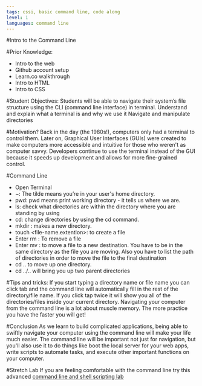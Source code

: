 ```yaml
---
tags: cssi, basic command line, code along
level: 1
languages: command line
---
```

#Intro to the Command Line

#Prior Knowledge:
+ Intro to the web
+ Github account setup
+ Learn.co walkthrough
+ Intro to HTML
+ Intro to CSS

#Student Objectives:
Students will be able to navigate their system’s file structure using the CLI (command line interface) in terminal.
Understand and explain what a terminal is and why we use it
Navigate and manipulate directories

#Motivation?
Back in the day (the 1980s!), computers only had a terminal to control them. Later on, Graphical User Interfaces (GUIs) were created to make computers more accessible and intuitive for those who weren't as computer savvy. Developers continue to use the terminal instead of the GUI because it speeds up development and allows for more fine-grained control.

#Command Line
+ Open Terminal
+  ~: The tilde means you’re in your user's home directory.
+ pwd: pwd means print working directory - it tells us where we are.
+ ls: check what directories are within the directory where you are standing by using
+ cd: change directories by using the cd <directory-name> command.
+ mkdir <directory-name>: makes a new directory.
+ touch <file-name.extention>: to create a file
+ Enter rm <file-name>: To remove a file
+ Enter mv <file to move> <final destination>: to move a file to a new destination. You have to be in the same directory as the file you are moving. Also you have to list the path of directories in order to move the file to the final destination
+ cd .. to move up one directory.
+ cd ../.. will bring you up two parent directories

#Tips and tricks:
 If you start typing a directory name or file name you can click tab and the command line will automatically fill in the rest of the directory/file name. If you click tap twice it will show you all of the directories/files inside your current directory.
 Navigating your computer from the command line is a lot about muscle memory. The more practice you have the faster you will get!

#Conclusion
As we learn to build complicated applications, being able to swiftly navigate your computer using the command line will make your life much easier. The command line will be important not just for navigation, but you'll also use it to do things like boot the local server for your web apps, write scripts to automate tasks, and execute other important functions on your computer.

#Stretch Lab
If you are feeling comfortable with the command line try this advanced <a href= "https://github.com/learn-co-curriculum/hs-advanced-cli"> command line and shell scripting lab</a>
